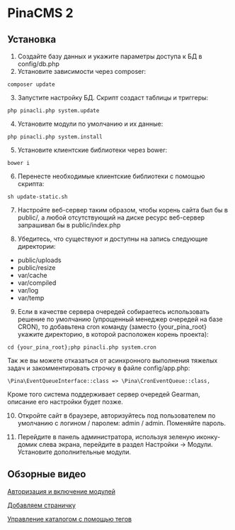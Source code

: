 # PinaCMS 2

## Установка 
1. Создайте базу данных и укажите параметры доступа к БД в config/db.php
2. Установите зависимости через composer:
```
composer update
```
3. Запустите настройку БД. Скрипт создаст таблицы и триггеры:
```
php pinacli.php system.update
```
4. Установите модули по умолчанию и их данные:
```
php pinacli.php system.install
```
5. Установите клиентские библиотеки через bower:
```
bower i
```
6. Перенесте необходимые клиентские библиотеки с помощью скрипта:
```
sh update-static.sh
```
7. Настройте веб-сервер таким образом, чтобы корень сайта был бы в public/, а любой отсутствующий на диске ресурс веб-сервер запрашивал бы в public/index.php

8. Убедитесь, что существуют и доступны на запись следующие директории:
- public/uploads
- public/resize
- var/cache
- var/compiled
- var/log
- var/temp

9. Если в качестве сервера очередей собираетесь использовать решение по умолчанию (упрощенный менеджер очередей на базе CRON), то добавьтена  cron команду (заместо {your_pina_root} укажите директорию, в которой расположен корень проекта):
```
cd {your_pina_root};php pinacli.php system.cron 
```
Так же вы можете отказаться от асинхронного выполнения тяжелых задач и закомментировать строчку в файле config/app.php:
```
\Pina\EventQueueInterface::class => \Pina\CronEventQueue::class,
```
Кроме того система поддерживает сервер очередей Gearman, описание его настройки будет позже.

10. Откройте сайт в браузере, авторизуйтесь под пользователем по умолчанию с логином / паролем: admin / admin. Поменяйте пароль.

11. Перейдите в панель администратора, используя зеленую иконку-домик слева экрана, перейдите в раздел Настройки -> Модули. Установите дополнительные модули. 

## Обзорные видео

[Авторизация и включение модулей](https://youtu.be/SOxIErvyiO8)

[Добавляем страничку](https://youtu.be/koICvoSfsBw)

[Управление каталогом с помощью тегов](https://youtu.be/L5Il93XhJRA)
